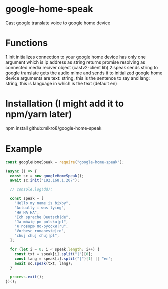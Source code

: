 # google-home-speak
Cast google translate voice to google home device

# Functions
  1.init
    initializes connection to your google home device
    has only one argument which is ip address as string
    returns promise resolving as connected media reciver object (castv2-client lib)
  2.speak
    sends string to google translate gets the audio mime and sends it to initialized google home device
    arguments are text: string, this is the sentence to say and lang: string, this is language in which is the text (default en)
    
# Installation (I might add it to npm/yarn later)
npm install github:mikro8/google-home-speak

# Example
```js
const googleHomeSpeak = require("google-home-speak");

(async () => {
  const sc = new googleHomeSpeak();
  await sc.init("192.168.1.207");

  // console.log(dd);

  const speak = [
    "Hello my name is bixby",
    "Actually i was lying",
    "HA HA HA",
    "Ich spreche Deutsch|de",
    "Ja mówię po polsku|pl",
    "я говорю по-русски|ru",
    "Vorbesc romaneste|ro",
    "chuj chuj chuj|pl",
  ];

  for (let i = 0; i < speak.length; i++) {
    const txt = speak[i].split("|")[0];
    const lang = speak[i].split("|")[1] || "en";
    await sc.speak(txt, lang);
  }

  process.exit();
})();
```
